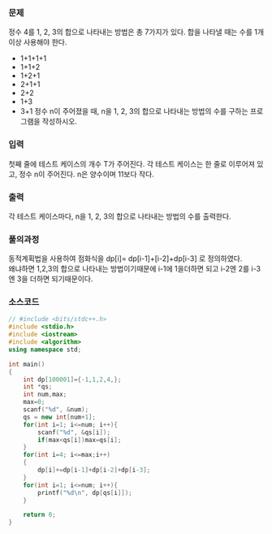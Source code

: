 ### 문제
정수 4를 1, 2, 3의 합으로 나타내는 방법은 총 7가지가 있다. 합을 나타낼 때는 수를 1개 이상 사용해야 한다.

- 1+1+1+1
- 1+1+2
- 1+2+1
- 2+1+1
- 2+2
- 1+3
- 3+1
정수 n이 주어졌을 때, n을 1, 2, 3의 합으로 나타내는 방법의 수를 구하는 프로그램을 작성하시오.

### 입력
첫째 줄에 테스트 케이스의 개수 T가 주어진다. 각 테스트 케이스는 한 줄로 이루어져 있고, 정수 n이 주어진다. n은 양수이며 11보다 작다.



### 출력
각 테스트 케이스마다, n을 1, 2, 3의 합으로 나타내는 방법의 수를 출력한다.




### 풀의과정
동적계획법을 사용하여 점화식을 dp[i]= dp[i-1]+[i-2]+dp[i-3] 로 정의하였다.  
왜냐하면 1,2,3의 합으로 나타내는 방법이기때문에 i-1에 1을더하면 되고 i-2엔 2를 i-3엔 3을 더하면 되기때문이다.


### 소스코드
``` c++
// #include <bits/stdc++.h>
#include <stdio.h>
#include <iostream>
#include <algorithm>
using namespace std;

int main()
{
    int dp[100001]={-1,1,2,4,};
    int *qs;
    int num,max;
    max=0;
    scanf("%d", &num);
    qs = new int[num+1];
    for(int i=1; i<=num; i++){
        scanf("%d", &qs[i]);
        if(max<qs[i])max=qs[i];
    }
    for(int i=4; i<=max;i++)
    {
        dp[i]+=dp[i-1]+dp[i-2]+dp[i-3];
    }
    for(int i=1; i<=num; i++){
        printf("%d\n", dp[qs[i]]);
    }

    return 0;
}

```
